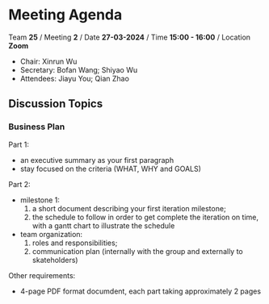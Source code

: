 # Meeting Agenda

Team **25** / Meeting **2** / Date **27-03-2024** / Time **15:00 - 16:00** / Location **Zoom**

- Chair: Xinrun Wu
- Secretary: Bofan Wang; Shiyao Wu
- Attendees: Jiayu You; Qian Zhao

## Discussion Topics

### Business Plan

Part 1:
- an executive summary as your first paragraph
- stay focused on the criteria (WHAT, WHY and GOALS)

Part 2:
- milestone 1:
  1. a short document describing your first iteration milestone;
  2. the schedule to follow in order to get complete the iteration on time, with a gantt chart to illustrate the schedule
- team organization:
  1. roles and responsibilities;
  2. communication plan (internally with the group and externally to skateholders)

Other requirements:
- 4-page PDF format documdent, each part taking approximately 2 pages
